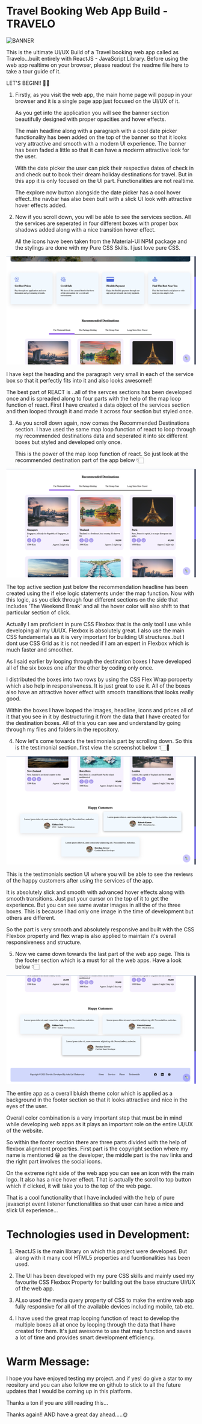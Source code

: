 # Travel Booking Web App Build - TRAVELO

![BANNER](/public/screenshots/banner.png)

This is the ultimate UI/UX Build of a Travel booking web app called as Travelo...built entirely with ReactJS - JavaScript Library. Before using the web app realtime on your browser, please readout the readme file here to take a tour guide of it.

LET'S BEGIN!! 🚀🤟

1. Firstly, as you visit the web app, the main home page will popup in your browser and it is a single page app just focused on the UI/UX of it. 

   As you get into the application you will see the banner section beautifully designed with proper opacities and hover effects. 

   The main headline along with a paragraph with a cool date picker functionality has been added on the top of the banner so that it looks very attractive and smooth with a modern UI experience. The banner has been faded a little so that it can have a moderrn attractive look for the user.

   With the date picker the user can pick their respective dates of check in and check out to book their dream holiday destinations for travel. But in this app it is only focused on the UI part. Functionalities are not realtime.

   The explore now button alongside the date picker has a cool hover effect..the navbar has also been built with a slick UI look with attractive hover effects added.

2. Now if you scroll down, you will be able to see the services section. All the services are seperated in four different boxes with proper box shadows added along with a nice transition hover effect. 

   All the icons have been taken from the Material-UI NPM package and the stylings are done with my Pure CSS Skills. I just love pure CSS. 

![SERVICES](/public/screenshots/services.png)
   
   I have kept the heading and the paragraph very small in each of the service box so that it perfectly fits into it and also looks awesome!!

   The best part of REACT is ..all of the servces sections has been developed once and is spreaded along to four parts with the help of the map loop function of react. First I have created a data object of the services section and then looped through it and made it across four section but styled once.

3. As you scroll down again, now comes the Recommended Destinations section. I have used the same map loop function of react to loop through my recommended destinations data and seperated it into six different boxes but styled and developed only once.

   This is the power of the map loop function of react. So just look at the recommended destination part of the app below 👇🏻

![DESTINATION](/public/screenshots/destinations.png)

   The top active section just below the recommendation headline has been created using the if else logic statements under the map function. Now with this logic, as you click through four different sections on the side that includes 'The Weekend Break' and all the hover color will also shift to that particular section of click.

   Actually I am proficient in pure CSS Flexbox that is the only tool I use while developing all my UI/UX. Flexbox is absolutely great. I also use the main CSS fundamentals as it is very important for building UI structures..but I dont use CSS Grid as it is not needed if I am an expert in Flexbox which is much faster and smoother.

   As I said earlier by looping through the destination boxes I have developed all of the six boxes one after the other by coding only once. 

   I distributed the boxes into two rows by using the CSS Flex Wrap poroperty which also help in responsiveness. It is just great to use it. All of the boxes also have an attractive hover effect with smooth transitions that looks really good.

   Within the boxes I have looped the images, headline, icons and prices all of it that you see in it by destructuring it from the data that I have created for the destination boxes. All of this you can see and understand by going through my files and folders in the repository.

4. Now let's come towards the testimonials part by scrolling down. So this is the testimonial section..first view the screenshot below 👇🏻📃

![TESTIMONIAL](/public/screenshots/testimonials.png)

   This is the testimonials section UI where you will be able to see the reviews of the happy customers after using the services of the app.

   It is absolutely slick and smooth with advanced hover effects along with smooth transitions. Just put your cursor on the top of it to get the experience. But you can see same avatar images in all the of the three boxes. This is because I had only one image in the time of development but others are different.

   So the part is very smooth and absolutely responsive and built with the CSS Flexbox property and flex wrap is also applied to maintain it's overall responsiveness and structure.

5. Now we came down towards the last part of the web app page. This is the footer section which is a must for all the web apps. Have a look below 👇🏻

![FOOTER](/public/screenshots/footer.png)

   The entire app as a overall bluish theme color which is applied as a background in the footer section so that it looks attractive and nice in the eyes of the user. 

   Overall color combination is a very important step that must be in mind while developing web apps as it plays an important role on the entire UI/UX of the website. 

   So within the footer section there are three parts divided with the help of flexbox alignment properties. First part is the copyright section where my name is mentioned 😁 as the developer, the middle part is the nav links and the right part involves the social icons.


On the extreme right side of the web app you can see an icon with the main logo. It also has a nice hover effect. That is actually the scroll to top button which if clicked, it will take you to the top of the web page.

That is a cool functionality that I have included with the help of pure javascript event listener functionalities so that user can have a nice and slick UI experience...

# Technologies used in Development:

1. ReactJS is the main library on which this project were developed. But along with it many cool HTML5 properties and fucntionalities has been used.

2. The UI has been developed with my pure CSS skills and mainly used my favourite CSS Flexbox Property for building out the base structure UI/UX of the web app.

3. ALso used the media query property of CSS to make the entire web app fully responsive for all of the available devices including mobile, tab etc.

4. I have used the great map looping function of react to develop the multiple boxes all at once by looping through the data that I have created for them. It's just awesome to use that map function and saves a lot of time and provides smart development efficiency.

# Warm Message:

I hope you have enjoyed testing my project..and if yes! do give a star to my reository and you can also follow me on github to stick to all the future updates that I would be coming up in this platform.

Thanks a ton if you are still reading this...

Thanks again!! AND have a great day ahead.....🌞